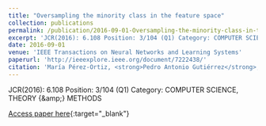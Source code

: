 ```yaml
---
title: "Oversampling the minority class in the feature space"
collection: publications
permalink: /publication/2016-09-01-Oversampling-the-minority-class-in-the-feature-space
excerpt: 'JCR(2016): 6.108 Position: 3/104 (Q1) Category: COMPUTER SCIENCE, THEORY &amp; METHODS'
date: 2016-09-01
venue: 'IEEE Transactions on Neural Networks and Learning Systems'
paperurl: 'http://ieeexplore.ieee.org/document/7222438/'
citation: 'María Pérez-Ortiz, <strong>Pedro Antonio Gutiérrez</strong>, Peter Tino, César Hervás-Martínez, &quot;Oversampling the minority class in the feature space.&quot; IEEE Transactions on Neural Networks and Learning Systems, Vol. 27(9), 2016, pp.1947--1961.'
---
```

JCR(2016): 6.108 Position: 3/104 (Q1) Category: COMPUTER SCIENCE, THEORY {\&amp;} METHODS

[Access paper here](http://ieeexplore.ieee.org/document/7222438/){:target="_blank"}
